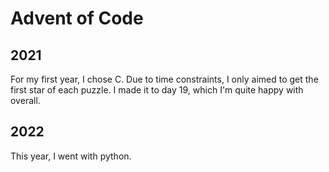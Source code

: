 # Advent of Code
## 2021
For my first year, I chose C. Due to time constraints, I only aimed to get the first star of each puzzle. I made it to day 19, which I'm quite happy with overall.

## 2022
This year, I went with python.